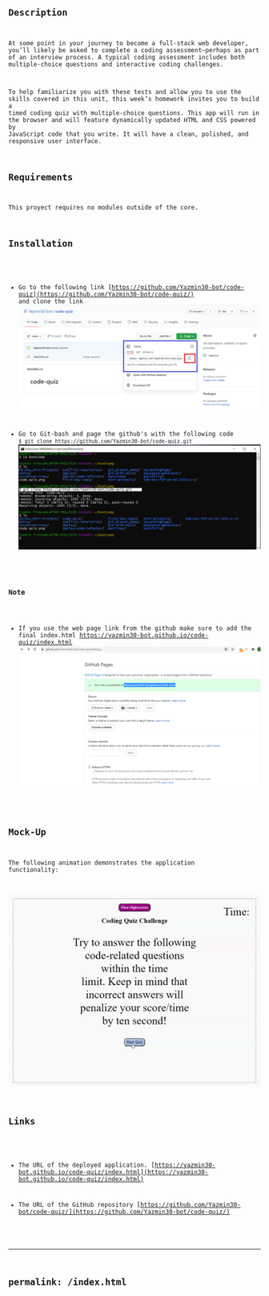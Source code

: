 # <Code Quiz>
## Description
At some point in your journey to become a full-stack web developer, you’ll likely be asked to complete a coding assessment&mdash;perhaps as part of an interview process. A typical coding assessment includes both multiple-choice questions and interactive coding challenges. 

To help familiarize you with these tests and allow you to use the skills covered in this unit, this week’s homework invites you to build a timed coding quiz with multiple-choice questions. This app will run in the browser and will feature dynamically updated HTML and CSS powered by JavaScript code that you write. It will have a clean, polished, and responsive user interface. 

## Requirements
This proyect  requires no modules outside of the core.

## Installation
* Go to the following link [https://github.com/Yazmin30-bot/code-quiz](https://github.com/Yazmin30-bot/code-quiz/) and clone the link 
![Git-bash commands to clone .](./Assets/images/code-quiz.png)


* Go to Git-bash and page the github's with the following code `$ git clone https://github.com/Yazmin30-bot/code-quiz.git ` ![Git-bash commands to clone .](./Assets/images/git-bash-clone.png)

### Note

* If you use the web page link from the github make sure to add the final index.html
https://yazmin30-bot.github.io/code-quiz/index.html
![Error on gibhub .](./Assets/images/error.png)


## Mock-Up

The following animation demonstrates the application functionality:

![A user clicks through an interactive coding quiz, then enters initials to save the high score before resetting and starting over.](./Assets/images/Coding-Quiz.gif)

## Links
* The URL of the deployed application.
[https://yazmin30-bot.github.io/code-quiz/index.html](https://yazmin30-bot.github.io/code-quiz/index.html)

* The URL of the GitHub repository
[https://github.com/Yazmin30-bot/code-quiz/](https://github.com/Yazmin30-bot/code-quiz/)


---
permalink: /index.html
---
